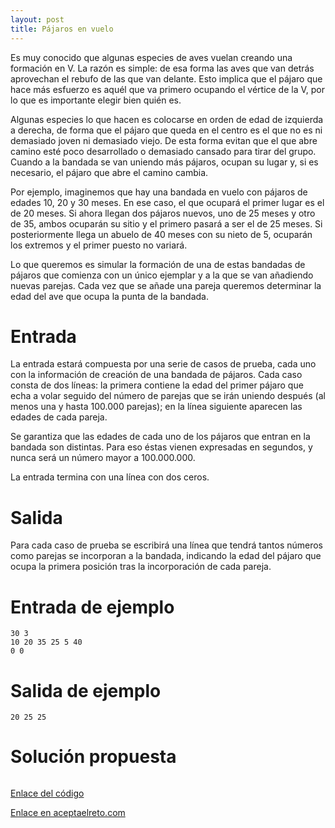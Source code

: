 ```yaml
---
layout: post
title: Pájaros en vuelo
---
```


Es muy conocido que algunas especies de aves vuelan creando una formación en V. La razón es simple: de esa forma las aves que van detrás aprovechan el rebufo de las que van delante. Esto implica que el pájaro que hace más esfuerzo es aquél que va primero ocupando el vértice de la V, por lo que es importante elegir bien quién es.

Algunas especies lo que hacen es colocarse en orden de edad de izquierda a derecha, de forma que el pájaro que queda en el centro es el que no es ni demasiado joven ni demasiado viejo. De esta forma evitan que el que abre camino esté poco desarrollado o demasiado cansado para tirar del grupo. Cuando a la bandada se van uniendo más pájaros, ocupan su lugar y, si es necesario, el pájaro que abre el camino cambia.

Por ejemplo, imaginemos que hay una bandada en vuelo con pájaros de edades 10, 20 y 30 meses. En ese caso, el que ocupará el primer lugar es el de 20 meses. Si ahora llegan dos pájaros nuevos, uno de 25 meses y otro de 35, ambos ocuparán su sitio y el primero pasará a ser el de 25 meses. Si posteriormente llega un abuelo de 40 meses con su nieto de 5, ocuparán los extremos y el primer puesto no variará.

Lo que queremos es simular la formación de una de estas bandadas de pájaros que comienza con un único ejemplar y a la que se van añadiendo nuevas parejas. Cada vez que se añade una pareja queremos determinar la edad del ave que ocupa la punta de la bandada.

# Entrada

La entrada estará compuesta por una serie de casos de prueba, cada uno con la información de creación de una bandada de pájaros. Cada caso consta de dos líneas: la primera contiene la edad del primer pájaro que echa a volar seguido del número de parejas que se irán uniendo después (al menos una y hasta 100.000 parejas); en la línea siguiente aparecen las edades de cada pareja.

Se garantiza que las edades de cada uno de los pájaros que entran en la bandada son distintas. Para eso éstas vienen expresadas en segundos, y nunca será un número mayor a 100.000.000.

La entrada termina con una línea con dos ceros.

# Salida

Para cada caso de prueba se escribirá una línea que tendrá tantos números como parejas se incorporan a la bandada, indicando la edad del pájaro que ocupa la primera posición tras la incorporación de cada pareja.

# Entrada de ejemplo

```
30 3
10 20 35 25 5 40
0 0
```

# Salida de ejemplo

```
20 25 25
```
# Solución propuesta

``` python


```

[Enlace del código](https://github.com/israelem/aceptaelreto/blob/master/codes/2018-01-15-fracciones.py)

[Enlace en aceptaelreto.com](https://www.aceptaelreto.com/problem/statement.php?id=226)
